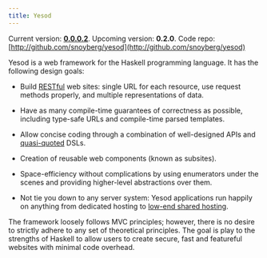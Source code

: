 ```yaml
---
title: Yesod
---
```

Current version: **[0.0.0.2](http://hackage.haskell.org/package/yesod-0.0.0.2)**. Upcoming version: **0.2.0**. Code repo: [http://github.com/snoyberg/yesod](http://github.com/snoyberg/yesod)

Yesod is a web framework for the Haskell programming language. It has the following design goals:

* Build [RESTful](http://en.wikipedia.org/wiki/Representational_State_Transfer) web sites: single URL for each resource, use request methods properly, and multiple representations of data.

* Have as many compile-time guarantees of correctness as possible, including type-safe URLs and compile-time parsed templates.

* Allow concise coding through a combination of well-designed APIs and [quasi-quoted](http://www.haskell.org/haskellwiki/Quasiquotation) DSLs.

* Creation of reusable web components (known as subsites).

* Space-efficiency without complications by using enumerators under the scenes and providing higher-level abstractions over them.

* Not tie you down to any server system: Yesod applications run happily on anything from dedicated hosting to [low-end shared hosting](http://www.nearlyfreespech.net/).

The framework loosely follows MVC principles; however, there is no desire to strictly adhere to any set of theoretical principles. The goal is play to the strengths of Haskell to allow users to create secure, fast and featureful websites with minimal code overhead.

